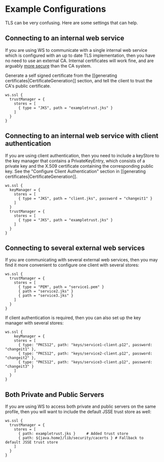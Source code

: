# Example Configurations

TLS can be very confusing.  Here are some settings that can help.

## Connecting to an internal web service

If you are using WS to communicate with a single internal web service which is configured with an up to date TLS implementation, then you have no need to use an external CA.  Internal certificates will work fine, and are arguably [more secure](http://www.thoughtcrime.org/blog/authenticity-is-broken-in-ssl-but-your-app-ha/) than the CA system.

Generate a self signed certificate from the [[generating certificates|CertificateGeneration]] section, and tell the client to trust the CA's public certificate.

```
ws.ssl {
  trustManager = {
    stores = [
      { type = "JKS", path = "exampletrust.jks" }
    ]
  }
}
```

## Connecting to an internal web service with client authentication

If you are using client authentication, then you need to include a keyStore to the key manager that contains a PrivateKeyEntry, which consists of a private key and the X.509 certificate containing the corresponding public key.  See the "Configure Client Authentication" section in [[generating certificates|CertificateGeneration]].

```
ws.ssl {
  keyManager = {
    stores = [
      { type = "JKS", path = "client.jks", password = "changeit1" }
    ]
  }
  trustManager = {
    stores = [
      { type = "JKS", path = "exampletrust.jks" }
    ]
  }
}
```

## Connecting to several external web services

If you are communicating with several external web services, then you may find it more convenient to configure one client with several stores:

```
ws.ssl {
  trustManager = {
    stores = [
      { type = "PEM", path = "service1.pem" }
      { path = "service2.jks" }
      { path = "service3.jks" }
    ]
  }
}
```

If client authentication is required, then you can also set up the key manager with several stores:

```
ws.ssl {
    keyManager = {
    stores = [
      { type: "PKCS12", path: "keys/service1-client.p12", password: "changeit1" },
      { type: "PKCS12", path: "keys/service2-client.p12", password: "changeit2" },
      { type: "PKCS12", path: "keys/service3-client.p12", password: "changeit3" }
    ]
  }
}
```

## Both Private and Public Servers

If you are using WS to access both private and public servers on the same profile, then you will want to include the default JSSE trust store as well:

```
ws.ssl {
  trustManager = {
    stores = [
      { path: exampletrust.jks }     # Added trust store
      { path: ${java.home}/lib/security/cacerts } # Fallback to default JSSE trust store
    ]
  }
}
```


